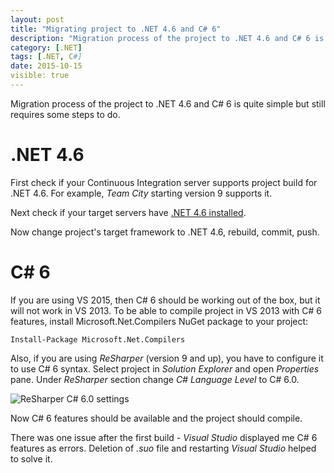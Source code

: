 ```yaml
---
layout: post
title: "Migrating project to .NET 4.6 and C# 6"
description: "Migration process of the project to .NET 4.6 and C# 6 is quite simple, but still requires some steps to do."
category: [.NET]
tags: [.NET, C#]
date: 2015-10-15
visible: true
---
```


<p class="lead">
Migration process of the project to .NET 4.6 and C# 6 is quite simple but still requires some steps to do.
</p>

# .NET 4.6

First check if your Continuous Integration server supports project build for .NET 4.6. For example, _Team City_ starting version 9 supports it.

Next check if your target servers have [.NET 4.6 installed](https://msdn.microsoft.com/en-us/library/hh925568).

Now change project's target framework to .NET 4.6, rebuild, commit, push.

# C# 6

If you are using VS 2015, then C# 6 should be working out of the box, but it will not work in VS 2013. To be able to compile project in VS 2013 with C# 6 features, install Microsoft.Net.Compilers NuGet package to your project:

    Install-Package Microsoft.Net.Compilers

Also, if you are using _ReSharper_ (version 9 and up), you have to configure it to use C# 6 syntax. Select project in _Solution Explorer_ and open _Properties_ pane. Under _ReSharper_ section change _C# Language Level_ to C# 6.0.

<img src="/img/2015-10/resharper-csharp-6.png" alt="ReSharper C# 6.0 settings" class="img-responsive">

Now C# 6 features should be available and the project should compile. 

There was one issue after the first build - _Visual Studio_ displayed me C# 6 features as errors. Deletion of _.suo_ file and restarting _Visual Studio_ helped to solve it.